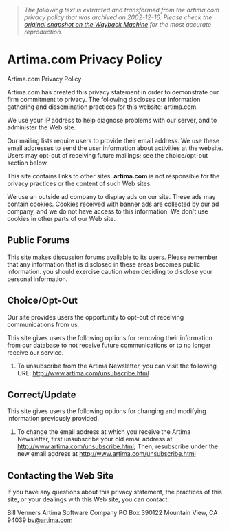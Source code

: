 > *The following text is extracted and transformed from the artima.com privacy policy that was archived on 2002-12-16. Please check the [original snapshot on the Wayback Machine](https://web.archive.org/web/20021216223514id_/http%3A//www.artima.com/privacy.html) for the most accurate reproduction.*

# Artima.com Privacy Policy

Artima.com Privacy Policy  


Artima.com has created this privacy statement in order to demonstrate our firm commitment to privacy. The following discloses our information gathering and dissemination practices for this website: artima.com. 

We use your IP address to help diagnose problems with our server, and to administer the Web site. 

Our mailing lists require users to provide their email address. We use these email addresses to send the user information about activities at the website. Users may opt-out of receiving future mailings; see the choice/opt-out section below. 

This site contains links to other sites. **artima.com** is not responsible for the privacy practices or the content of such Web sites. 

We use an outside ad company to display ads on our site. These ads may contain cookies. Cookies received with banner ads are collected by our ad company, and we do not have access to this information. We don't use cookies in other parts of our Web site. 

## Public Forums

This site makes discussion forums available to its users. Please remember that any information that is disclosed in these areas becomes public information. you should exercise caution when deciding to disclose your personal information. 

## Choice/Opt-Out

Our site provides users the opportunity to opt-out of receiving communications from us. 

This site gives users the following options for removing their information from our database to not receive future communications or to no longer receive our service. 

  1. To unsubscribe from the Artima Newsletter, you can visit the following URL: <http://www.artima.com/unsubscribe.html>



## Correct/Update

This site gives users the following options for changing and modifying information previously provided. 

  1. To change the email address at which you receive the Artima Newsletter, first unsubscribe your old email address at <http://www.artima.com/unsubscribe.html>; Then, resubscribe under the new email address at <http://www.artima.com/unsubscribe.html>



## Contacting the Web Site

If you have any questions about this privacy statement, the practices of this site, or your dealings with this Web site, you can contact: 

Bill Venners Artima Software Company PO Box 390122 Mountain View, CA 94039 bv@artima.com
